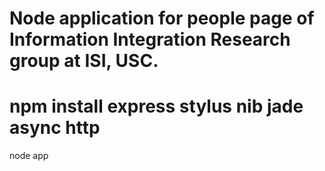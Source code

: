 Node application for people page of Information Integration Research group at ISI, USC.
=======
npm install express stylus nib jade async http
=======
node app
